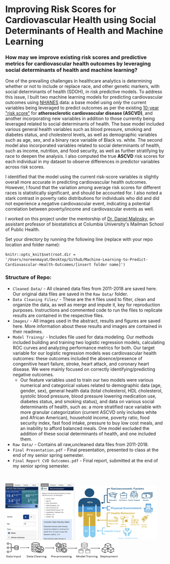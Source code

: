 # Improving Risk Scores for Cardiovascular Health using Social Determinants of Health and Machine Learning

### How may we improve existing risk scores and predictive metrics for cardiovascular health outcomes by leveraging social determinants of health and machine learning?

One of the prevailing challenges in healthcare analytics is determining whether or not to include or replace race, and other genetic markers, with social determinants of health (SDOH), in risk predictive models. To address this issue, I built two machine learning models for predicting cardiovascular outcomes using [NHANES](https://wwwn.cdc.gov/nchs/nhanes/default.aspx) data: a base model using *only* the current variables being leveraged to predict outcomes as per the existing [10-year "risk score"](https://tools.acc.org/ascvd-risk-estimator-plus/#!/calculate/estimate/) for **atherosclerotic cardiovascular disease (ASCVD)**, and another incorporating new variables in addition to those currently being leveraged related to social determinants of health. The base model included various general health variables such as blood pressure, smoking and diabetes status, and cholesterol levels, as well as demographic variables such as age, sex, and a binary race variable of Black vs. white. The second model also incorporated variables related to social determinants of health, such as income, nutrition, and food security, as well as further stratifying by race to deepen the analysis. I also computed the true **ASCVD** risk scores for each individual in my dataset to observe differences in predictor variables across risk scores. 

I identified that the model using the current risk-score variables *is* slightly overall more accurate in predicting cardiovascular health outcomes. However, I found that the variation among average risk scores for different races is statistically significant, and should be accounted for. I also noted a stark contrast in poverty ratio distributions for individuals who did and did not experience a negative cardiovascular event, indicating a potential correlation between poverty/income and cardiovascular events as well. 

I worked on this project under the mentorship of [Dr. Daniel Malinsky](https://www.publichealth.columbia.edu/profile/daniel-malinsky-phd), an assistant professor of biostatistics at Columbia University's Mailman School of Public Health. 

Set your directory by running the following line (replace with your repo location and folder name):
```
knitr::opts_knit$set(root.dir = '/Users/noreenmayat/Desktop/Github/Machine-Learning-to-Predict-Cardiovascular-Health-Outcomes/[insert folder name]')
```
 
### Structure of Repo:

- `Cleaned Data/` - All cleaned data files from 2011-2018 are saved here. Our original data files are saved in the `Raw Data/` folder.
- `Data Cleaning Files/` - These are the `R` files used to filter, clean and organize the data, as well as merge and impute it, key for reproduction purposes. Instructions and commented code to run the files to replicate results are contained in the respective files. 
- `Images/` - All images used in the abstract, results and figures are saved here. More information about these results and images are contained in their readmes.
- `Model Trainng/` - Includes file used for data modeling. Our methods included building and training two logistic regression models, calculating ROC curves and analyzing performance metrics for both. Our target variable for our logistic regression models was cardiovascular health outcomes: these outcomes included the absence/presence of congenitive heart failure, stroke, heart attack, and coronary heart disease. We were mainly focused on correctly identifying/predicting negative outcomes.
  - Our feature variables used to train our two models were various numerical and categorical values related to demographic data (age, gender, sex), general health data (total cholesterol, HDL cholesterol, systolic blood pressure, blood pressure lowering medication use, diabetes status, and smoking status), and data on various social determinants of health, such as: a more stratified race variable with more granular categorization (current ASCVD only includes white and African American), household income, poverty ratio, food security index, fast food intake, pressure to buy low cost meals, and an inability to afford balanced meals. One model excluded the addition of these social determinants of health, and one included them. 
- `Raw Data/` - Contains all raw,uncleaned data files from 2011-2018.
- `Final Presentation.pdf` - Final presentation, presented to class at the end of my senior spring semester.
- `Final Report CVD Outcomes.pdf` - Final report, submitted at the end of my senior spring semester.

<br> 

<p float="left">
<img src="Images/ASCVD_example.png" width="220" height="180" />
<img src="Images/SDOH.png" width="255" height="170" />
<img src="Images/machine_learning_pipeline.png" width="360" height="60" />
</p>
